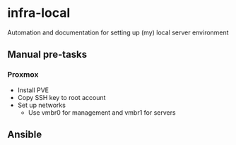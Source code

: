 # infra-local

Automation and documentation for setting up (my) local server environment

## Manual pre-tasks

### Proxmox

- Install PVE
- Copy SSH key to root account
- Set up networks
    - Use vmbr0 for management and vmbr1 for servers

## Ansible

